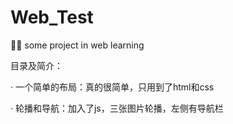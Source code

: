 # Web_Test
:beers::beers: some project in web learning

目录及简介：

· 一个简单的布局：真的很简单，只用到了html和css

· 轮播和导航：加入了js，三张图片轮播，左侧有导航栏
